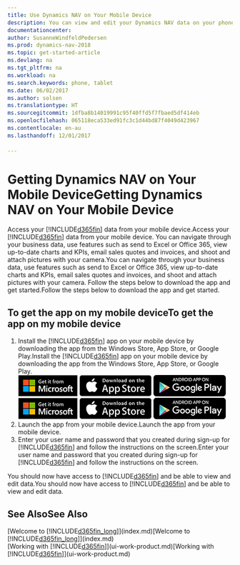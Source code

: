```yaml
---
title: Use Dynamics NAV on Your Mobile Device
description: You can view and edit your Dynamics NAV data on your phone or tablet.
documentationcenter: 
author: SusanneWindfeldPedersen
ms.prod: dynamics-nav-2018
ms.topic: get-started-article
ms.devlang: na
ms.tgt_pltfrm: na
ms.workload: na
ms.search.keywords: phone, tablet
ms.date: 06/02/2017
ms.author: solsen
ms.translationtype: HT
ms.sourcegitcommit: 1dfba8b14019991c95f40ffd5f7fbaed5df414eb
ms.openlocfilehash: 065118eca533ed91fc3c1d44bd87f4049d423967
ms.contentlocale: en-au
ms.lasthandoff: 12/01/2017

---
```


# <a name="getting-dynamics-nav-on-your-mobile-device"></a><span data-ttu-id="90763-103">Getting Dynamics NAV on Your Mobile Device</span><span class="sxs-lookup"><span data-stu-id="90763-103">Getting Dynamics NAV on Your Mobile Device</span></span>
<span data-ttu-id="90763-104">Access your [!INCLUDE[d365fin](includes/d365fin_md.md)] data from your mobile device.</span><span class="sxs-lookup"><span data-stu-id="90763-104">Access your [!INCLUDE[d365fin](includes/d365fin_md.md)] data from your mobile device.</span></span> <span data-ttu-id="90763-105">You can navigate through your business data, use features such as send to Excel or Office 365, view up-to-date charts and KPIs, email sales quotes and invoices, and shoot and attach pictures with your camera.</span><span class="sxs-lookup"><span data-stu-id="90763-105">You can navigate through your business data, use features such as send to Excel or Office 365, view up-to-date charts and KPIs, email sales quotes and invoices, and shoot and attach pictures with your camera.</span></span> <span data-ttu-id="90763-106">Follow the steps below to download the app and get started.</span><span class="sxs-lookup"><span data-stu-id="90763-106">Follow the steps below to download the app and get started.</span></span>

## <a name="to-get-the-app-on-my-mobile-device"></a><span data-ttu-id="90763-107">To get the app on my mobile device</span><span class="sxs-lookup"><span data-stu-id="90763-107">To get the app on my mobile device</span></span>
1. <span data-ttu-id="90763-108">Install the [!INCLUDE[d365fin](includes/d365fin_md.md)] app on your mobile device by downloading the app from the Windows Store, App Store, or Google Play.</span><span class="sxs-lookup"><span data-stu-id="90763-108">Install the [!INCLUDE[d365fin](includes/d365fin_md.md)] app on your mobile device by downloading the app from the Windows Store, App Store, or Google Play.</span></span>  
<span data-ttu-id="90763-109">[![Windows Store](./media/install-mobile-app/windowsstore.png)](http://go.microsoft.com/fwlink/?LinkId=734848)
[![App Store](./media/install-mobile-app/appstore.png)](http://go.microsoft.com/fwlink/?LinkId=734847) [![Google Play](./media/install-mobile-app/googleplay.png)](http://go.microsoft.com/fwlink/?LinkId=734849)</span><span class="sxs-lookup"><span data-stu-id="90763-109">[![Windows Store](./media/install-mobile-app/windowsstore.png)](http://go.microsoft.com/fwlink/?LinkId=734848)
[![App Store](./media/install-mobile-app/appstore.png)](http://go.microsoft.com/fwlink/?LinkId=734847) [![Google Play](./media/install-mobile-app/googleplay.png)](http://go.microsoft.com/fwlink/?LinkId=734849)</span></span>  
2. <span data-ttu-id="90763-110">Launch the app from your mobile device.</span><span class="sxs-lookup"><span data-stu-id="90763-110">Launch the app from your mobile device.</span></span>
3. <span data-ttu-id="90763-111">Enter your user name and password that you created during sign-up for [!INCLUDE[d365fin](includes/d365fin_md.md)] and follow the instructions on the screen.</span><span class="sxs-lookup"><span data-stu-id="90763-111">Enter your user name and password that you created during sign-up for [!INCLUDE[d365fin](includes/d365fin_md.md)] and follow the instructions on the screen.</span></span>

<span data-ttu-id="90763-112">You should now have access to [!INCLUDE[d365fin](includes/d365fin_md.md)] and be able to view and edit data.</span><span class="sxs-lookup"><span data-stu-id="90763-112">You should now have access to [!INCLUDE[d365fin](includes/d365fin_md.md)] and be able to view and edit data.</span></span>

## <a name="see-also"></a><span data-ttu-id="90763-113">See Also</span><span class="sxs-lookup"><span data-stu-id="90763-113">See Also</span></span>
<span data-ttu-id="90763-114">[Welcome to [!INCLUDE[d365fin_long](includes/d365fin_long_md.md)]](index.md)</span><span class="sxs-lookup"><span data-stu-id="90763-114">[Welcome to [!INCLUDE[d365fin_long](includes/d365fin_long_md.md)]](index.md)</span></span>  
<span data-ttu-id="90763-115">[Working with [!INCLUDE[d365fin](includes/d365fin_md.md)]](ui-work-product.md)</span><span class="sxs-lookup"><span data-stu-id="90763-115">[Working with [!INCLUDE[d365fin](includes/d365fin_md.md)]](ui-work-product.md)</span></span>  

